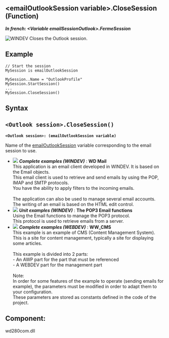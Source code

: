 


## &lt;emailOutlookSession variable&gt;.CloseSession (Function)

***In french: &lt;Variable emailSessionOutlook&gt;.FermeSession***



<a name="XUse"></a>
<a name="Use"></a>
<a name="description"></a>
![WINDEV](https://doc.pcsoft.fr/ext/images/us/WD.png) Closes the Outlook session.






<a name="Example1"></a>
<a name="sample_code"></a>

## Example


```wl
// Start the session
MySession is emailOutlookSession

MySession..Name = "OutlookProfile"
MySession.StartSession()
...
MySession.CloseSession()
```

<a name="XSYNTAX"></a>
<a name="SYNTAX1"></a>

## Syntax

`<Outlook session>.CloseSession()`
---

**`<Outlook session>: (emailOutlookSession variable)`**

Name of the [emailOutlookSession](../WDLang3/1000018767.md) variable corresponding to the email session to use. 




- ![](https://doc.pcsoft.fr/en-US/images/image.awp?langid=3&name=WDMail.gif) ***Complete examples (WINDEV)*** : **WD Mail** <br>This application is an email client developed in WINDEV. It is based on the Email objects.<br>This email client is used to retrieve and send emails by using the POP, IMAP and SMTP protocols.<br>You have the ability to apply filters to the incoming emails.<br><br>The application can also be used to manage several email accounts. The writing of an email is based on the HTML edit control.
- ![](https://doc.pcsoft.fr/en-US/images/image.awp?langid=3&name=ThePOP3Emailfunctions.gif) ***Unit examples (WINDEV)*** : **The POP3 Email functions** <br>Using the Email functions to manage the POP3 protocol.<br>This protocol is used to retrieve emails from a server.
- ![](https://doc.pcsoft.fr/en-US/images/image.awp?langid=3&name=WW_CMS.gif) ***Complete examples (WEBDEV)*** : **WW_CMS** <br>This example is an example of CMS (Content Management System).<br>This is a site for content management, typically a site for displaying some articles.<br><br>This example is divided into 2 parts:<br>- An AWP part for the part that must be referenced<br>- A WEBDEV part for the management part<br><br>Note:<br>In order for some features of the example to operate (sending emails for example), the parameters must be modified in order to adapt them to your configuration.<br>These parameters are stored as constants defined in the code of the project.

<a name="XComponent"></a>

## Component:
wd280com.dll
